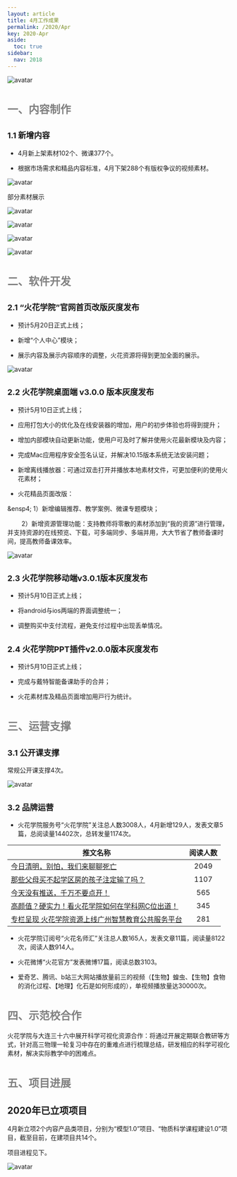 ```yaml
---
layout: article
title: 4月工作成果
permalink: /2020/Apr
key: 2020-Apr
aside:
  toc: true
sidebar:
  nav: 2018
---
```



<bro/><bro/>

![avatar](images/2020040033.png)

# <font size="5" color="gray">一、内容制作</font>

## <font size="4" >1.1 新增内容</font>

- 4月新上架素材102个、微课377个。

- 根据市场需求和精品内容标准，4月下架288个有版权争议的视频素材。

![avatar](images/2020040101.png)

部分素材展示

![avatar](images/20200402.png)

![avatar](images/20200403.png)

![avatar](images/20200404.png)

![avatar](images/20200405.png)

# <font size="5" color="gray">二、软件开发</font>

## <font size="4" >2.1 “火花学院”官网首页改版灰度发布</font>

- 预计5月20日正式上线；

- 新增“个人中心”模块；

- 展示内容及展示内容顺序的调整，火花资源将得到更加全面的展示。

![avatar](images/20200406.png)

## <font size="4" >2.2 火花学院桌面端 v3.0.0 版本灰度发布</font>

- 预计5月10日正式上线；

- 应⽤打包大小的优化及在线安装器的增加，用户的初步体验也将得到提升；

- 增加内部模块⾃动更新功能，使用户可及时了解并使用火花最新模块及内容；

- 完成Mac应用程序安全签名认证，并解决10.15版本系统无法安装问题；

- 新增离线播放器：可通过双击打开并播放本地素材⽂件，可更加便利的使用火花素材；

- ⽕花精品⻚⾯改版：

&ensp4; 1）新增编辑推荐、教学案例、微课专题模块； 

&ensp;&ensp;&ensp;&ensp; 2）新增资源管理功能：支持教师将零散的素材添加到“我的资源”进行管理，并支持资源的在线预览、下载，可多端同步、多端并用，大大节省了教师备课时间，提高教师备课效率。

![avatar](images/20200408.png)

## <font size="4" >2.3 火花学院移动端v3.0.1版本灰度发布</font>

- 预计5月10日正式上线；

- 将android与ios两端的界面调整统一；

- 调整购买中⽀付流程，避免⽀付过程中出现丢单情况。

## <font size="4" >2.4 火花学院PPT插件v2.0.0版本灰度发布</font>

- 预计5月10日正式上线；

- 完成与戴特智能备课助⼿的合并；

- ⽕花素材库及精品⻚⾯增加⽤⼾⾏为统计。

# <font size="5" color="gray">三、运营支撑</font>

## <font size="4" >3.1 公开课支撑</font>

常规公开课支撑4次。

![avatar](images/202004008.png)

## <font size="4" >3.2 品牌运营</font>

- 火花学院服务号“火花学院”关注总人数3008人，4月新增129人，发表文章5篇，总阅读量14402次，总转发量1174次。

| 推文名称 |  阅读人数  | 
|-------------|:------:|
[今日清明，别怕，我们来聊聊死亡](https://mp.weixin.qq.com/s/tYfeexzjWgDn3KLrwi47WA)|	2049|
[那些父母买不起学区房的孩子注定输了吗？](https://mp.weixin.qq.com/s/P1IgltD_aVFAlKjP4br8dA)|	1107|
[今天没有推送，千万不要点开！](https://mp.weixin.qq.com/s/WYiBy9fo31wBhOkr5hJBKg)|	565|
[高颜值？硬实力！看火花学院如何在学科网C位出道！](https://mp.weixin.qq.com/s/FS9DdIUUyHAD810A48C1Sg)|	345|
[专栏呈现 火花学院资源上线广州智慧教育公共服务平台](https://mp.weixin.qq.com/s/K454tdaRhYqcuJWlJHAiAA)|	281|

- 火花学院订阅号“火花名师汇”关注总人数165人，发表文章11篇，阅读量8122次，阅读人数914人。

- 火花微博“火花官方”发表微博17篇，阅读总数3103。

- 爱奇艺、腾讯、b站三大网站播放量前三的视频（【生物】蝗虫、【生物】食物的消化过程、【地理】化石是如何形成的），单视频播放量达30000次。

# <font size="5" color="gray">四、示范校合作</font>

火花学院与大连三十六中展开科学可视化资源合作：将通过开展定期联合教研等方式，针对高三物理一轮复习中存在的重难点进行梳理总结，研发相应的科学可视化素材，解决实际教学中的困难点。

# <font size="5" color="gray">五、项目进展</font>

## 2020年已立项项目

4月新立项2个内容产品类项目，分别为“模型1.0”项目、“物质科学课程建设1.0”项目，截至目前，在建项目共14个。

项目进程见下。
 
![avatar](images/2020040010.png)





